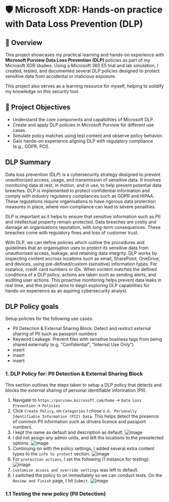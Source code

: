 # 🛡️ Microsoft XDR: Hands-on practice with Data Loss Prevention (DLP)

## 📘 Overview
This project showcases my practical learning and hands-on experience with **Microsoft Purview Data Loss Prevention (DLP)** policies as part of my Microsoft XDR studies. Using a Microsoft 365 E5 trial and lab simulation, I created, tested, and documented several DLP policies designed to protect sensitive data from accidental or malicious exposure.

This project also serves as a learning resource for myself, helping to solidify my knowledge on this security tool.

## 🎯 Project Objectives
- Understand the core components and capabilities of Microsoft DLP.
- Create and apply DLP policies in Microsoft Purview for different use cases.
- Simulate policy matches using test content and observe policy behavior.
- Gain hands-on experience aligning DLP with regulatory compliance (e.g., GDPR, PCI).

## DLP Summary
Data loss prevention (DLP) is a cybersecurity strategy designed to prevent unauthorised access, usage, and transmission of sensitive data. It involves monitoring data at rest, in motion, and in use, to help prevent potential data breaches. DLP is implemented to protect confidential information and comply with industry regulatory compliances such as GDPR and HIPAA. These regulations require organisations to have rigorous data protection measures in place, where non-compliance can lead to severe penalities. 

DLP is important as it helps to ensure that sensitive information such as PII and intellectual property remain protected. Data breaches are costly and damage an organisations reputation, with long-term consequences. These breaches come with regulatory fines and loss of customer trust.

With DLP, we can define policies which outline the procedures and guidelines that an organisation uses to protect its sensitive data from unauthorised access, leakage, and retaining data integrity. DLP works by inspecting content accross locations such as email, SharePoint, OneDrive, and devices, using pre-defined/custom (sensitive) information types. For instance, credit card numbers or IDs. When content matches the defined conditions of a DLP policy, actions are taken such as sending alerts, and auditing user actions. This proactive monitoring helps prevent data leaks in real time, and this project aims to begin exploring DLP capabilities for hands-on experience as an aspiring cybersecurity analyst.

## DLP Policy goals
Setup policies for the following use cases:
- PII Detection & External Sharing Block: Detect and restrict external sharing of PII such as passport numbers
- Keyword Leakage: Prevent files with sensitive business tags from being shared externally (e.g, "Confidential", "Internal Use Only")
- insert
- insert
- insert

### 1. DLP Policy for: PII Detection & External Sharing Block
This section outlines the steps taken to setup a DLP policy that detects and blocks the external sharing of personal identifiable information (PII).

1. Navigate to `https://purview.microsoft.com/home` -> `Data Loss Prevention` -> `Policies`
2. Click `Create Policy`, on `Categories` I chose `U.K. Personally Identifiable Information (PII) Data`. This helps detect the presence of common PII information such as drivers licence and passport numbers.
3. I kept the name as default and description as default.
![image](https://github.com/user-attachments/assets/654cb64f-44a6-4972-8996-394e4e2be31c)
4. I did not assign any admin units, and left the locations to the preselected options.
![image](https://github.com/user-attachments/assets/1f49426e-c513-4eb4-969a-1c5280b6262f)
5. Continuing on with the policy settings, I added several extra content types to the `info to protect` section.
![image](https://github.com/user-attachments/assets/dff030d3-dc10-4adc-a25c-77b0b4be8e40)
6. For `protection actions`, I set the following (1 instance for testing):
![image](https://github.com/user-attachments/assets/3c40c2a9-0218-4be5-bdd2-4b992d038d3e)
7. `Customize access and override settings` was left to default.
8. I switched the policy to on immediately so we can conduct tests. On the `Review and Finish` page, I hit `Submit`. 
![image](https://github.com/user-attachments/assets/77146853-ee00-4e25-a6a6-363dc0789b55)

### 1.1 Testing the new policy (PII Detection)


